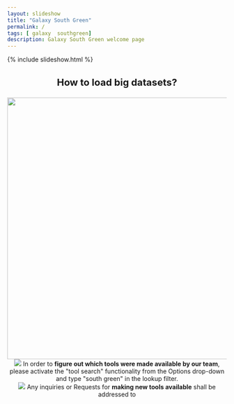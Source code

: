 ```yaml
---
layout: slideshow
title: "Galaxy South Green"
permalink: /
tags: [ galaxy  southgreen]
description: Galaxy South Green welcome page
---
```


{% include slideshow.html %}

<div style='text-align:center;'>
<h3 style='font-size:22px;'>How to load big datasets? </h3>
<a target="_blank" href="http://galaxy.southgreen.fr/galaxy/u/dereeper/p/howtoload"><img src="{{ site.url }}/images/procedure_load_FTP.png" width="600"></a>

<div id='orangeColorBlock'>
    <img src="{{ site.url }}/images/bulb.png">&nbsp;In order to <b>figure out which tools were made available by our team</b>, please activate the "tool search" functionality from the Options drop-down and type "south green" in the lookup filter.
</div>
<div id='greenColorBlock'>
    <img src="{{ site.url }}/images/mail.gif">&nbsp;Any inquiries or Requests for <b>making new tools available</b> shall be addressed to
    <script language='javascript'>
        DOT = '.';
        AT = '@';
        DASH = '-';
        emailE = ('galaxy' + DASH + 'dev' + DASH + 'southgreen' + AT + 'cirad' + DOT + 'fr')
        document.write('<A HREF="mailto:' + emailE + '">' + emailE + '</a>');
    </script>
</div>
</div>